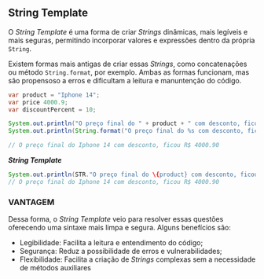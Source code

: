 ## String Template
O *String Template* é uma forma de criar *Strings* dinâmicas, mais legíveis e mais seguras, permitindo incorporar valores e expressões dentro da própria `String`.

Existem formas mais antigas de criar essas *Strings*, como concatenações ou método `String.format`, por exemplo.
Ambas as formas funcionam, mas são propensoso a erros e dificultam a leitura e manuntenção do código.

```java
var product = "Iphone 14";
var price 4000.9;
var discountPercent = 10;

System.out.println("O preço final do " + product + " com desconto, ficou R$ " + (price - price * discountPercent/100));
System.out.println(String.format("O preço final do %s com desconto, ficou R$ %.2f", product, price - price * discountPercent/100));

// O preço final do Iphone 14 com desconto, ficou R$ 4000.90
```

**_String Template_**
```java
System.out.println(STR."O preço final do \{product} com desconto, ficou R$ \{price * discountPercent/100}");
// O preço final do Iphone 14 com desconto, ficou R$ 4000.90
```

### VANTAGEM
Dessa forma, o _String Template_ veio para resolver essas questões oferecendo uma sintaxe mais limpa e segura. Alguns benefícios são:
- Legibilidade: Facilita a leitura e entendimento do código;
- Segurança: Reduz a possibilidade de erros e vulnerabilidades;
- Flexibilidade: Facilita a criação de _Strings_ complexas sem a necessidade de métodos auxiliares